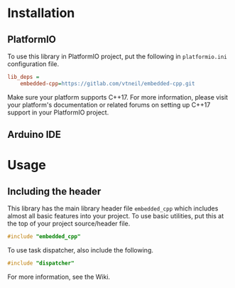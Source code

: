 # Installation

## PlatformIO

To use this library in PlatformIO project, put the following in `platformio.ini` configuration file.

```ini
lib_deps =
    embedded-cpp=https://gitlab.com/vtneil/embedded-cpp.git
```

Make sure your platform supports C++17.
For more information, please visit your platform's documentation
or related forums on setting up C++17 support in your PlatformIO project.

## Arduino IDE

# Usage

## Including the header

This library has the main library header file `embedded_cpp` which includes almost all
basic features into your project.
To use basic utilities, put this at the top of your project source/header file.

```c++
#include "embedded_cpp"
```

To use task dispatcher, also include the following.

```c++
#include "dispatcher"
```

For more information, see the Wiki.
